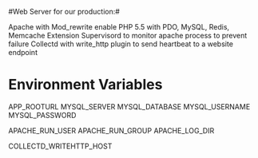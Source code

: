 #Web Server for our production:#

Apache with Mod_rewrite enable
PHP 5.5 with PDO, MySQL, Redis, Memcache Extension
Supervisord to monitor apache process to prevent failure
Collectd with write_http plugin to send heartbeat to a website endpoint

# Environment Variables #
APP_ROOTURL
MYSQL_SERVER
MYSQL_DATABASE
MYSQL_USERNAME
MYSQL_PASSWORD

APACHE_RUN_USER
APACHE_RUN_GROUP
APACHE_LOG_DIR

COLLECTD_WRITEHTTP_HOST
